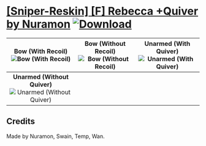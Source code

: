 # [\[Sniper-Reskin\] \[F\] Rebecca +Quiver by Nuramon](https://git.io/J1jom) [![Download](https://img.shields.io/badge/Download--red?style=social&logo=github)](https://git.io/J1jK3)

| <b>Bow (With Recoil)</b><br/><img alt="Bow (With Recoil)" src="https://git.io/JnOxl"/> | <b>Bow (Without Recoil)</b><br/><img alt="Bow (Without Recoil)" src="https://git.io/JnOxH"/> | <b>Unarmed (With Quiver)</b><br/><img alt="Unarmed (With Quiver)" src="https://git.io/JnOhW"/> |
| :---: | :---: | :---: |
| <b>Unarmed (Without Quiver)</b><br/><img alt="Unarmed (Without Quiver)" src="https://git.io/JnOh4"/> |

## Credits

Made by Nuramon, Swain, Temp, Wan.

